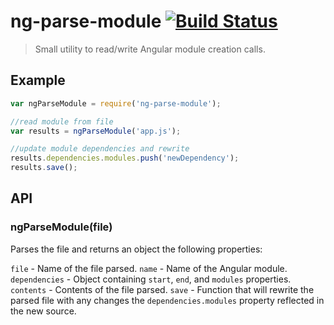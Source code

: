 # ng-parse-module [![Build Status](https://travis-ci.org/cgross/ng-parse-module.png?branch=master)](https://travis-ci.org/cgross/ng-parse-module)

> Small utility to read/write Angular module creation calls.

## Example

```js
var ngParseModule = require('ng-parse-module');

//read module from file
var results = ngParseModule('app.js');

//update module dependencies and rewrite
results.dependencies.modules.push('newDependency');
results.save();
```

## API

### ngParseModule(file)

Parses the file and returns an object the following properties:

`file` - Name of the file parsed.
`name` - Name of the Angular module.
`dependencies` - Object containing `start`, `end`, and `modules` properties.
`contents` - Contents of the file parsed.
`save` - Function that will rewrite the parsed file with any changes the `dependencies.modules` property reflected in the new source.



